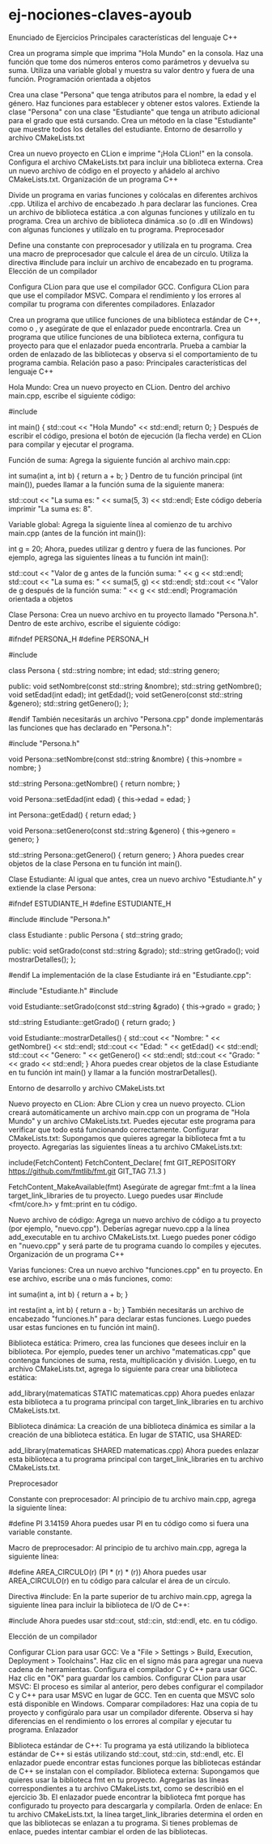 # ej-nociones-claves-ayoub
Enunciado de Ejercicios
Principales características del lenguaje C++

Crea un programa simple que imprima "Hola Mundo" en la consola.
Haz una función que tome dos números enteros como parámetros y devuelva su suma.
Utiliza una variable global y muestra su valor dentro y fuera de una función.
Programación orientada a objetos

Crea una clase "Persona" que tenga atributos para el nombre, la edad y el género. Haz funciones para establecer y obtener estos valores.
Extiende la clase "Persona" con una clase "Estudiante" que tenga un atributo adicional para el grado que está cursando.
Crea un método en la clase "Estudiante" que muestre todos los detalles del estudiante.
Entorno de desarrollo y archivo CMakeLists.txt

Crea un nuevo proyecto en CLion e imprime "¡Hola CLion!" en la consola.
Configura el archivo CMakeLists.txt para incluir una biblioteca externa.
Crea un nuevo archivo de código en el proyecto y añádelo al archivo CMakeLists.txt.
Organización de un programa C++

Divide un programa en varias funciones y colócalas en diferentes archivos .cpp. Utiliza el archivo de encabezado .h para declarar las funciones.
Crea un archivo de biblioteca estática .a con algunas funciones y utilízalo en tu programa.
Crea un archivo de biblioteca dinámica .so (o .dll en Windows) con algunas funciones y utilízalo en tu programa.
Preprocesador

Define una constante con preprocesador y utilízala en tu programa.
Crea una macro de preprocesador que calcule el área de un círculo.
Utiliza la directiva #include para incluir un archivo de encabezado en tu programa.
Elección de un compilador

Configura CLion para que use el compilador GCC.
Configura CLion para que use el compilador MSVC.
Compara el rendimiento y los errores al compilar tu programa con diferentes compiladores.
Enlazador

Crea un programa que utilice funciones de una biblioteca estándar de C++, como <vector> o <iostream>, y asegúrate de que el enlazador puede encontrarla.
Crea un programa que utilice funciones de una biblioteca externa, configura tu proyecto para que el enlazador pueda encontrarla.
Prueba a cambiar la orden de enlazado de las bibliotecas y observa si el comportamiento de tu programa cambia.
Relación paso a paso:
Principales características del lenguaje C++

Hola Mundo: Crea un nuevo proyecto en CLion. Dentro del archivo main.cpp, escribe el siguiente código:

#include <iostream>

int main() {
    std::cout << "Hola Mundo" << std::endl;
    return 0;
}
Después de escribir el código, presiona el botón de ejecución (la flecha verde) en CLion para compilar y ejecutar el programa.

Función de suma: Agrega la siguiente función al archivo main.cpp:

int suma(int a, int b) {
    return a + b;
}
Dentro de tu función principal (int main()), puedes llamar a la función suma de la siguiente manera:


std::cout << "La suma es: " << suma(5, 3) << std::endl;
Este código debería imprimir "La suma es: 8".

Variable global: Agrega la siguiente línea al comienzo de tu archivo main.cpp (antes de la función int main()):

int g = 20;
Ahora, puedes utilizar g dentro y fuera de las funciones. Por ejemplo, agrega las siguientes líneas a tu función int main():


std::cout << "Valor de g antes de la función suma: " << g << std::endl;
std::cout << "La suma es: " << suma(5, g) << std::endl;
std::cout << "Valor de g después de la función suma: " << g << std::endl;
Programación orientada a objetos

Clase Persona: Crea un nuevo archivo en tu proyecto llamado "Persona.h". Dentro de este archivo, escribe el siguiente código:

#ifndef PERSONA_H
#define PERSONA_H

#include <string>

class Persona {
    std::string nombre;
    int edad;
    std::string genero;

public:
    void setNombre(const std::string &nombre);
    std::string getNombre();
    void setEdad(int edad);
    int getEdad();
    void setGenero(const std::string &genero);
    std::string getGenero();
};

#endif
También necesitarás un archivo "Persona.cpp" donde implementarás las funciones que has declarado en "Persona.h":

#include "Persona.h"

void Persona::setNombre(const std::string &nombre) {
    this->nombre = nombre;
}

std::string Persona::getNombre() {
    return nombre;
}

void Persona::setEdad(int edad) {
    this->edad = edad;
}

int Persona::getEdad() {
    return edad;
}

void Persona::setGenero(const std::string &genero) {
    this->genero = genero;
}

std::string Persona::getGenero() {
    return genero;
}
Ahora puedes crear objetos de la clase Persona en tu función int main().

Clase Estudiante: Al igual que antes, crea un nuevo archivo "Estudiante.h" y extiende la clase Persona:

#ifndef ESTUDIANTE_H
#define ESTUDIANTE_H

#include <string>
#include "Persona.h"

class Estudiante : public Persona {
    std::string grado;

public:
    void setGrado(const std::string &grado);
    std::string getGrado();
    void mostrarDetalles();
};

#endif
La implementación de la clase Estudiante irá en "Estudiante.cpp":

#include "Estudiante.h"
#include <iostream>

void Estudiante::setGrado(const std::string &grado) {
    this->grado = grado;
}

std::string Estudiante::getGrado() {
    return grado;
}

void Estudiante::mostrarDetalles() {
    std::cout << "Nombre: " << getNombre() << std::endl;
    std::cout << "Edad: " << getEdad() << std::endl;
    std::cout << "Genero: " << getGenero() << std::endl;
    std::cout << "Grado: " << grado << std::endl;
}
Ahora puedes crear objetos de la clase Estudiante en tu función int main() y llamar a la función mostrarDetalles().

Entorno de desarrollo y archivo CMakeLists.txt

Nuevo proyecto en CLion: Abre CLion y crea un nuevo proyecto. CLion creará automáticamente un archivo main.cpp con un programa de "Hola Mundo" y un archivo CMakeLists.txt. Puedes ejecutar este programa para verificar que todo está funcionando correctamente.
Configurar CMakeLists.txt: Supongamos que quieres agregar la biblioteca fmt a tu proyecto. Agregarías las siguientes líneas a tu archivo CMakeLists.txt:

include(FetchContent)
FetchContent_Declare(
  fmt
  GIT_REPOSITORY https://github.com/fmtlib/fmt.git
  GIT_TAG        7.1.3
)

FetchContent_MakeAvailable(fmt)
Asegúrate de agregar fmt::fmt a la línea target_link_libraries de tu proyecto. Luego puedes usar #include <fmt/core.h> y fmt::print en tu código.

Nuevo archivo de código: Agrega un nuevo archivo de código a tu proyecto (por ejemplo, "nuevo.cpp"). Deberías agregar nuevo.cpp a la línea add_executable en tu archivo CMakeLists.txt. Luego puedes poner código en "nuevo.cpp" y será parte de tu programa cuando lo compiles y ejecutes.
Organización de un programa C++

Varias funciones: Crea un nuevo archivo "funciones.cpp" en tu proyecto. En ese archivo, escribe una o más funciones, como:

int suma(int a, int b) {
    return a + b;
}

int resta(int a, int b) {
    return a - b;
}
También necesitarás un archivo de encabezado "funciones.h" para declarar estas funciones. Luego puedes usar estas funciones en tu función int main().

Biblioteca estática: Primero, crea las funciones que desees incluir en la biblioteca. Por ejemplo, puedes tener un archivo "matematicas.cpp" que contenga funciones de suma, resta, multiplicación y división. Luego, en tu archivo CMakeLists.txt, agrega lo siguiente para crear una biblioteca estática:

add_library(matematicas STATIC matematicas.cpp)
Ahora puedes enlazar esta biblioteca a tu programa principal con target_link_libraries en tu archivo CMakeLists.txt.

Biblioteca dinámica: La creación de una biblioteca dinámica es similar a la creación de una biblioteca estática. En lugar de STATIC, usa SHARED:

add_library(matematicas SHARED matematicas.cpp)
Ahora puedes enlazar esta biblioteca a tu programa principal con target_link_libraries en tu archivo CMakeLists.txt.

Preprocesador

Constante con preprocesador: Al principio de tu archivo main.cpp, agrega la siguiente línea:

#define PI 3.14159
Ahora puedes usar PI en tu código como si fuera una variable constante.

Macro de preprocesador: Al principio de tu archivo main.cpp, agrega la siguiente línea:

#define AREA_CIRCULO(r) (PI * (r) * (r))
Ahora puedes usar AREA_CIRCULO(r) en tu código para calcular el área de un círculo.

Directiva #include: En la parte superior de tu archivo main.cpp, agrega la siguiente línea para incluir la biblioteca de I/O de C++:

#include <iostream>
Ahora puedes usar std::cout, std::cin, std::endl, etc. en tu código.

Elección de un compilador

Configurar CLion para usar GCC: Ve a "File > Settings > Build, Execution, Deployment > Toolchains". Haz clic en el signo más para agregar una nueva cadena de herramientas. Configura el compilador C y C++ para usar GCC. Haz clic en "OK" para guardar los cambios.
Configurar CLion para usar MSVC: El proceso es similar al anterior, pero debes configurar el compilador C y C++ para usar MSVC en lugar de GCC. Ten en cuenta que MSVC solo está disponible en Windows.
Comparar compiladores: Haz una copia de tu proyecto y configúralo para usar un compilador diferente. Observa si hay diferencias en el rendimiento o los errores al compilar y ejecutar tu programa.
Enlazador

Biblioteca estándar de C++: Tu programa ya está utilizando la biblioteca estándar de C++ si estás utilizando std::cout, std::cin, std::endl, etc. El enlazador puede encontrar estas funciones porque las bibliotecas estándar de C++ se instalan con el compilador.
Biblioteca externa: Supongamos que quieres usar la biblioteca fmt en tu proyecto. Agregarías las líneas correspondientes a tu archivo CMakeLists.txt, como se describió en el ejercicio 3b. El enlazador puede encontrar la biblioteca fmt porque has configurado tu proyecto para descargarla y compilarla.
Orden de enlace: En tu archivo CMakeLists.txt, la línea target_link_libraries determina el orden en que las bibliotecas se enlazan a tu programa. Si tienes problemas de enlace, puedes intentar cambiar el orden de las bibliotecas.
